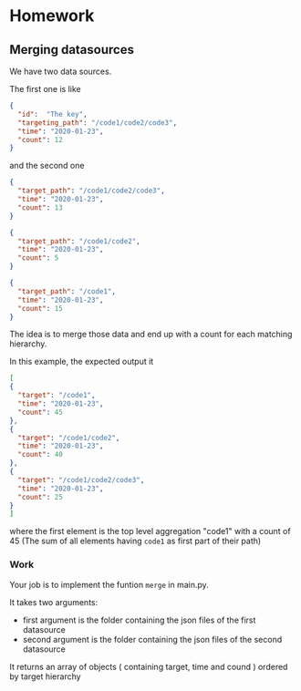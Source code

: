 # Homework

## Merging datasources

We have two data sources.

The first one is like

```json
{ 
  "id":  "The key",
  "targeting_path": "/code1/code2/code3",
  "time": "2020-01-23",
  "count": 12
}
```

and the second one

```json
{ 
  "target_path": "/code1/code2/code3",
  "time": "2020-01-23",
  "count": 13
}
```
```json
{ 
  "target_path": "/code1/code2",
  "time": "2020-01-23",
  "count": 5
}
```
```json
{ 
  "target_path": "/code1",
  "time": "2020-01-23",
  "count": 15
}
```


The idea is to merge those data and end up with a count for each matching hierarchy.

In this example, the expected output it 
```json
[
{
  "target": "/code1",
  "time": "2020-01-23",
  "count": 45
},
{
  "target": "/code1/code2",
  "time": "2020-01-23",
  "count": 40
},
{
  "target": "/code1/code2/code3",
  "time": "2020-01-23",
  "count": 25
}
]
```

where the first element is the top level aggregation "code1" with a count of 45 (The sum of all elements having `code1` as first part of their path)

### Work

Your job is to implement the funtion `merge` in main.py.

It takes two arguments:
* first argument is the folder containing the json files of the first datasource
* second argument is the folder containing the json files of the second datasource

It returns an array of objects ( containing target, time and cound ) ordered by target hierarchy

